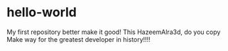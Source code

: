 # hello-world
My first repository better make it good!
This HazeemAlra3d, do you copy
Make way for the greatest developer in history!!!!
